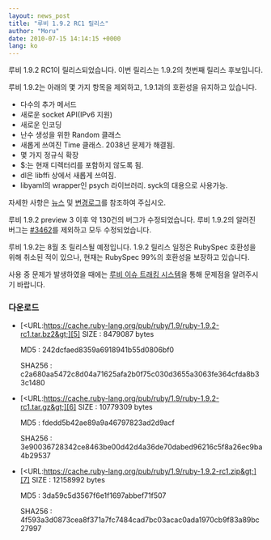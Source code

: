 ```yaml
---
layout: news_post
title: "루비 1.9.2 RC1 릴리스"
author: "Moru"
date: 2010-07-15 14:14:15 +0000
lang: ko
---
```


루비 1.9.2 RC1이 릴리스되었습니다. 이번 릴리스는 1.9.2의 첫번째 릴리스 후보입니다.

루비 1.9.2는 아래의 몇 가지 항목을 제외하고, 1.9.1과의 호환성을 유지하고 있습니다.

* 다수의 추가 메서드
* 새로운 socket API(IPv6 지원)
* 새로운 인코딩
* 난수 생성을 위한 Random 클래스
* 새롭게 쓰여진 Time 클래스. 2038년 문제가 해결됨.
* 몇 가지 정규식 확장
* $:는 현재 디렉터리를 포함하지 않도록 됨.
* dl은 libffi 상에서 새롭게 쓰여짐.
* libyaml의 wrapper인 psych 라이브러리. syck의 대용으로 사용가능.

자세한 사항은 [뉴스][1] 및 [변경로그][2]를 참조하여 주십시오.

루비 1.9.2 preview 3 이후 약 130건의 버그가 수정되었습니다. 루비 1.9.2의 알려진 버그는
[#3462][3]를 제외하고 모두 수정되었습니다.

루비 1.9.2는 8월 초 릴리스될 예정입니다. 1.9.2 릴리스 일정은 RubySpec 호환성을 위해 취소된 적이 있으나,
현재는 RubySpec 99%의 호환성을 보장하고 있습니다.

사용 중 문제가 발생하였을 때에는 [루비 이슈 트래킹 시스템][4]을 통해 문제점을 알려주시기 바랍니다.

### 다운로드

* [&lt;URL:https://cache.ruby-lang.org/pub/ruby/1.9/ruby-1.9.2-rc1.tar.bz2&gt;][5]
  SIZE
  : 8479087 bytes

  MD5
  : 242dcfaed8359a6918941b55d0806bf0

  SHA256
  : c2a680aa5472c8d04a71625afa2b0f75c030d3655a3063fe364cfda8b33c1480

* [&lt;URL:https://cache.ruby-lang.org/pub/ruby/1.9/ruby-1.9.2-rc1.tar.gz&gt;][6]
  SIZE
  : 10779309 bytes

  MD5
  : fdedd5b42ae89a9a46797823ad2d9acf

  SHA256
  : 3e90036728342ce8463be00d42d4a36de70dabed96216c5f8a26ec9ba4b29537

* [&lt;URL:https://cache.ruby-lang.org/pub/ruby/1.9/ruby-1.9.2-rc1.zip&gt;][7]
  SIZE
  : 12158992 bytes

  MD5
  : 3da59c5d3567f6e1f1697abbef71f507

  SHA256
  : 4f593a3d0873cea8f371a7fc7484cad7bc03acac0ada1970cb9f83a89bc27997



[1]: https://svn.ruby-lang.org/repos/ruby/tags/v1_9_2_rc1/NEWS
[2]: https://svn.ruby-lang.org/repos/ruby/tags/v1_9_2_rc1/ChangeLog
[3]: https://bugs.ruby-lang.org/issues/show/3462
[4]: https://bugs.ruby-lang.org/projects/show/ruby-19/
[5]: https://cache.ruby-lang.org/pub/ruby/1.9/ruby-1.9.2-rc1.tar.bz2
[6]: https://cache.ruby-lang.org/pub/ruby/1.9/ruby-1.9.2-rc1.tar.gz
[7]: https://cache.ruby-lang.org/pub/ruby/1.9/ruby-1.9.2-rc1.zip
